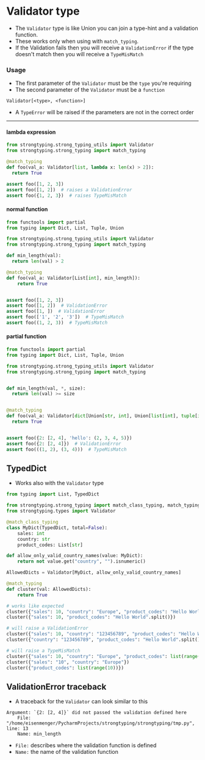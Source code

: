 # Validator type
- The `Validator` type is like Union you can join a type-hint and a validation function.
- These works only when using with `match_typing`.
- If the Validation fails then you will receive a `ValidationError` if the type doesn't match 
  then you will receive a `TypeMisMatch`

### Usage
- The first parameter of the `Validator` must be the `type` you're requiring
- The second parameter of the `Validator` must be a `function`
```
Validator[<type>, <function>]
```
- A `TypeError` will be raised if the parameters are not in the correct order
---

#### lambda expression
```python
from strongtyping.strong_typing_utils import Validator
from strongtyping.strong_typing import match_typing

@match_typing
def foo(val_a: Validator[list, lambda x: len(x) > 2]):
  return True

assert foo([1, 2, 3])
assert foo([1, 2])  # raises a ValidationError
assert foo({1, 2, 3})  # raises TypeMisMatch
```

#### normal function
```python
from functools import partial
from typing import Dict, List, Tuple, Union

from strongtyping.strong_typing_utils import Validator
from strongtyping.strong_typing import match_typing

def min_length(val):
  return len(val) > 2

@match_typing
def foo(val_a: Validator[List[int], min_length]):
    return True


assert foo([1, 2, 3])
assert foo([1, 2])  # ValidationError
assert foo([1, ])  # ValidationError
assert foo(['1', '2', '3'])  # TypeMisMatch
assert foo((1, 2, 3))  # TypeMisMatch
```


#### partial function
```python
from functools import partial
from typing import Dict, List, Tuple, Union

from strongtyping.strong_typing_utils import Validator
from strongtyping.strong_typing import match_typing


def min_length(val, *, size):
  return len(val) >= size


@match_typing
def foo(val_a: Validator[dict[Union[str, int], Union[list[int], tuple[int, ...]]], partial(min_length, size=2)]):
  return True


assert foo({2: [2, 4], 'hello': (2, 3, 4, 5)})
assert foo({2: [2, 4]})  # ValidationError
assert foo(((1, 2), (3, 4)))  # TypeMisMatch
```


## TypedDict
- Works also with the `Validator` type
```python
from typing import List, TypedDict

from strongtyping.strong_typing import match_class_typing, match_typing
from strongtyping.types import Validator

@match_class_typing
class MyDict(TypedDict, total=False):
    sales: int
    country: str
    product_codes: List[str]

def allow_only_valid_country_names(value: MyDict):
    return not value.get("country", "").isnumeric()

AllowedDicts = Validator[MyDict, allow_only_valid_country_names]

@match_typing
def cluster(val: AllowedDicts):
    return True

# works like expected
cluster({"sales": 10, "country": "Europe", "product_codes": "Hello World".split()})
cluster({"sales": 10, "product_codes": "Hello World".split()})

# will raise a ValidationError
cluster({"sales": 10, "country": "123456789", "product_codes": "Hello World".split()})
cluster({"country": "123456789", "product_codes": "Hello World".split()})

# will raise a TypeMisMatch
cluster({"sales": 10, "country": "Europe", "product_codes": list(range(10))})
cluster({"sales": "10", "country": "Europe"})
cluster({"product_codes": list(range(10))})
```


## ValidationError traceback
- A traceback for the `Validator` can look similar to this
```
Argument: `{2: [2, 4]}` did not passed the validation defined here 
	File: "/home/eisenmenger/PycharmProjects/strongtyping/strongtyping/tmp.py", line: 13
	Name: min_length
```
- `File:` describes where the validation function is defined
- `Name:` the name of the validation function
